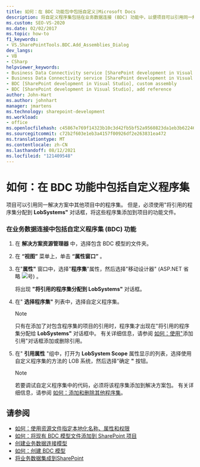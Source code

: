 ```yaml
---
title: 如何：在 BDC 功能包中包括自定义|Microsoft Docs
description: 将自定义程序集包括在业务数据连接 (BDC) 功能中，以便项目可以引用同一解决方案中其他项目中的程序集。
ms.custom: SEO-VS-2020
ms.date: 02/02/2017
ms.topic: how-to
f1_keywords:
- VS.SharePointTools.BDC.Add_Assemblies_Dialog
dev_langs:
- VB
- CSharp
helpviewer_keywords:
- Business Data Connectivity service [SharePoint development in Visual Studio], add reference
- Business Data Connectivity service [SharePoint development in Visual Studio], custom assembly
- BDC [SharePoint development in Visual Studio], custom assembly
- BDC [SharePoint development in Visual Studio], add reference
author: John-Hart
ms.author: johnhart
manager: jmartens
ms.technology: sharepoint-development
ms.workload:
- office
ms.openlocfilehash: c45867e769f14323b10c3d42fb5bf52a9560823da1eb3b62246297e19dd69396
ms.sourcegitcommit: c72b2f603e1eb3a4157f00926df2e263831ea472
ms.translationtype: MT
ms.contentlocale: zh-CN
ms.lasthandoff: 08/12/2021
ms.locfileid: "121409548"
---
```

# <a name="how-to-include-a-custom-assembly-in-a-bdc-feature"></a>如何：在 BDC 功能中包括自定义程序集
  项目可以引用同一解决方案中其他项目中的程序集。 但是，必须使用"将引用的程序集分配到 **LobSystems"** 对话框，将这些程序集添加到项目的功能文件。

### <a name="to-include-a-custom-assembly-in-a-business-data-connectivity-bdc-feature"></a>在业务数据连接中包括自定义程序集 (BDC) 功能

1. 在 **解决方案资源管理器** 中，选择包含 BDC 模型的文件夹。

2. 在 **“视图”** 菜单上，单击 **“属性窗口”** 。

3. 在"**属性"** 窗口中，选择"**程序集**"属性，然后选择"移动设计器" (ASP.NET 省略 ![号](../sharepoint/media/mwellipsis.gif "ASP.NET 移动设计器中的省略号")) 。

     将出现 **"将引用的程序集分配到 LobSystems"** 对话框。

4. 在" **选择程序集"** 列表中，选择自定义程序集。

    > [!NOTE]
    > 只有在添加了对包含程序集的项目的引用时，程序集才出现在"将引用的程序集分配给 **LobSystems"** 对话框中。 有关详细信息，请参阅 [如何：使用"](/previous-versions/wkze6zky(v=vs.140))添加引用"对话框添加或删除引用。

5. 在" **引用属性** "组中，打开为 **LobSystem Scope** 属性显示的列表，选择使用自定义程序集的方法的 LOB 系统，然后选择"确定 **"** 按钮。

    > [!NOTE]
    > 若要调试自定义程序集中的代码，必须将该程序集添加到解决方案包。 有关详细信息，请参阅 [如何：添加和删除其他程序集](../sharepoint/how-to-add-and-remove-additional-assemblies.md)。

## <a name="see-also"></a>请参阅
- [如何：使用资源文件指定本地化名称、属性和权限](../sharepoint/how-to-use-a-resource-file-to-specify-localized-names-properties-and-permissions.md)
- [如何：将现有 BDC 模型文件添加到 SharePoint 项目](../sharepoint/how-to-add-an-existing-bdc-model-file-to-a-sharepoint-project.md)
- [创建业务数据连接模型](../sharepoint/creating-a-business-data-connectivity-model.md)
- [如何：创建 BDC 模型](../sharepoint/how-to-create-a-bdc-model.md)
- [将业务数据集成到SharePoint](../sharepoint/integrating-business-data-into-sharepoint.md)